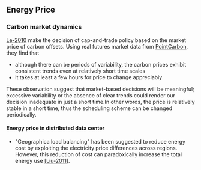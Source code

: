 Energy Price
---


### Carbon market dynamics
[Le-2010](https://github.com/hxwang/Seminar/blob/master/Paper-Summary/LeB10_Managing-the-cost-energy-consumption-and-carbon-print-of-internet-services.md) make the decision of cap-and-trade policy based on the market price of carbon offsets. Using real futures market data from [PointCarbon](https://github.com/hxwang/Seminar/blob/master/Paper-Summary/traces/PointCarbon.md), they find that
- although there can be periods of variability, the carbon prices exhibit consistent trends even at relatively short time scales
- it takes at least a few hours for price to change appreciably

These observation suggest that market-based decisions will be meaningful; excessive variability or the absence of clear trends could render our decision inadequate in just a short time.In other words, the price is relatively stable in a short time, thus the scheduling scheme can be changed periodically.

#### Energy price in distributed data center
- "Geographica load balancing" has been suggested to reduce energy cost by exploiting the electricity price differences across regions. However, this reduction of cost can paradoxically increase the total energy use [[Liu-2011]](https://github.com/hxwang/Seminar/blob/master/Paper-Summary/LiuL11_Greening-Geographical-Load-Balancing.md).

